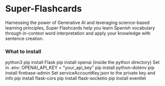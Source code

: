 # Super-Flashcards
Harnessing the power of Generative AI and leveraging science-based learning principles, Super Flashcards help you learn Spanish vocabulary through in-context word interpretation and apply your knowledge with sentence creation.

### What to install
python3
pip install Flask
pip install openai (inside the python directory)
Set in .env: OPENAI_API_KEY = "your_api_key"
pip install python-dotenv
pip install firebase-admin
Set serviceAccountKey.json to the private key and info
pip install flask-cors
pip install flask-socketio
pip install eventlet
